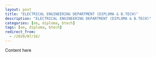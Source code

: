 ```yaml
---
layout: post
title: "ELECTRICAL ENGINEERING DEPARTMENT (DIPLOMA & B.TECH)"
description: "ELECTRICAL ENGINEERING DEPARTMENT (DIPLOMA & B.TECH)"
categories: [ee, diploma, btech]
tags: [ee, diploma, btech]
redirect_from:
  - /2020/07/16/
---
```

Content here
